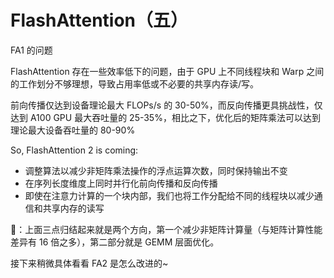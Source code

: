 # FlashAttention（五）
FA1 的问题

FlashAttention 存在一些效率低下的问题，由于 GPU 上不同线程块和 Warp 之间的工作划分不够理想，导致占用率低或不必要的共享内存读/写。

前向传播仅达到设备理论最大 FLOPs/s 的 30-50%，而反向传播更具挑战性，仅达到 A100 GPU 最大吞吐量的 25-35%，相比之下，优化后的矩阵乘法可以达到理论最大设备吞吐量的 80-90%

So, FlashAttention 2 is coming:
* 调整算法以减少非矩阵乘法操作的浮点运算次数，同时保持输出不变
* 在序列长度维度上同时并行化前向传播和反向传播
* 即使在注意力计算的一个块内部，我们也将工作分配给不同的线程块以减少通信和共享内存的读写

🔑：上面三点归结起来就是两个方向，第一个减少非矩阵计算量（与矩阵计算性能差异有 16 倍之多），第二部分就是 GEMM 层面优化。

接下来稍微具体看看 FA2 是怎么改进的~